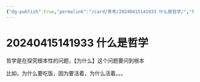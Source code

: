 ```yaml
---
{"dg-publish":true,"permalink":"/card/思考/20240415141933 什么是哲学/","tags":["哲学"],"noteIcon":"2","created":"2024-03-18T20:27:57+08:00","updated":"2024-10-12T13:38:19+08:00"}
---
```



# 20240415141933 什么是哲学

哲学是在探究根本性的问题，【为什么】这个问题要问到根本

比如，为什么要吃饭，因为要活着，为什么活着。。。
